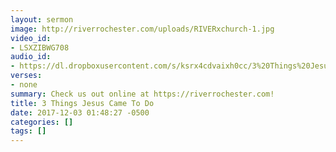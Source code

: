 ```yaml
---
layout: sermon
image: http://riverrochester.com/uploads/RIVERxchurch-1.jpg
video_id:
- LSXZIBWG708
audio_id:
- https://dl.dropboxusercontent.com/s/ksrx4cdvaixh0cc/3%20Things%20Jesus%20Came%20To%20Do.mp3?dl=0
verses:
- none
summary: Check us out online at https://riverrochester.com!
title: 3 Things Jesus Came To Do
date: 2017-12-03 01:48:27 -0500
categories: []
tags: []
---
```

